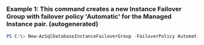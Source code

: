 ### Example 1: This command creates a new Instance Failover Group with failover policy 'Automatic' for the Managed Instance pair. (autogenerated)
```powershell
PS C:\> New-AzSqlDatabaseInstanceFailoverGroup -FailoverPolicy Automatic -GracePeriodWithDataLossHours 1 -Location location -Name fgName -PartnerManagedInstanceName $partnerManagedInstance.Name -PartnerRegion $partnerRegion -PrimaryManagedInstanceName $managedInstance.Name -ResourceGroupName rg
```

